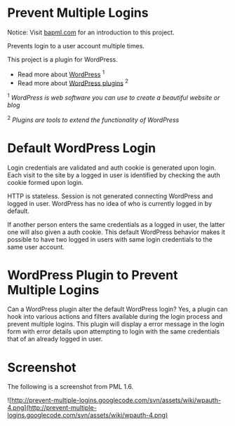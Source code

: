 # Prevent Multiple Logins #

Notice: Visit [bapml.com](http://bapml.com) for an introduction to this project.

Prevents login to a user account multiple times.

This project is a plugin for WordPress.

  * Read more about [WordPress](http://wordpress.org/) <sup>1</sup>
  * Read more about [WordPress plugins](http://codex.wordpress.org/Plugins) <sup>2</sup>

<sup>1</sup> _WordPress is web software you can use to create a beautiful website or blog_

<sup>2</sup> _Plugins are tools to extend the functionality of WordPress_

# Default WordPress Login #

Login credentials are validated and auth cookie is generated upon login. Each visit to the site by a logged in user is identified by checking the auth cookie formed upon login.

HTTP is stateless. Session is not generated connecting WordPress and logged in user. WordPress has no idea of who is currently logged in by default.

If another person enters the same credentials as a logged in user, the latter one will also given a auth cookie. This default WordPress behavior makes it possible to have two logged in users with same login credentials to the same user account.

# WordPress Plugin to Prevent Multiple Logins #

Can a WordPress plugin alter the default WordPress login? Yes, a plugin can hook into various actions and filters available during the login process and prevent multiple logins. This plugin will display a error message in the login form with error details upon attempting to login with the same credentials that of an already logged in user.

# Screenshot #

The following is a screenshot from PML 1.6.

![http://prevent-multiple-logins.googlecode.com/svn/assets/wiki/wpauth-4.png](http://prevent-multiple-logins.googlecode.com/svn/assets/wiki/wpauth-4.png)